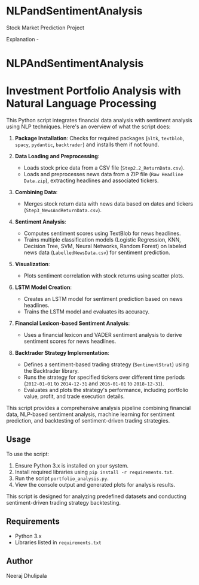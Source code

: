 # NLPandSentimentAnalysis
Stock Market Prediction Project

Explanation - 

# NLPAndSentimentAnalysis
# Investment Portfolio Analysis with Natural Language Processing

This Python script integrates financial data analysis with sentiment analysis using NLP techniques. Here's an overview of what the script does:

1. **Package Installation**: Checks for required packages (`nltk`, `textblob`, `spacy`, `pydantic`, `backtrader`) and installs them if not found.

2. **Data Loading and Preprocessing**:
   - Loads stock price data from a CSV file (`Step2.2_ReturnData.csv`).
   - Loads and preprocesses news data from a ZIP file (`Raw Headline Data.zip`), extracting headlines and associated tickers.

3. **Combining Data**:
   - Merges stock return data with news data based on dates and tickers (`Step3_NewsAndReturnData.csv`).

4. **Sentiment Analysis**:
   - Computes sentiment scores using TextBlob for news headlines.
   - Trains multiple classification models (Logistic Regression, KNN, Decision Tree, SVM, Neural Networks, Random Forest) on labeled news data (`LabelledNewsData.csv`) for sentiment prediction.

5. **Visualization**:
   - Plots sentiment correlation with stock returns using scatter plots.

6. **LSTM Model Creation**:
   - Creates an LSTM model for sentiment prediction based on news headlines.
   - Trains the LSTM model and evaluates its accuracy.

7. **Financial Lexicon-based Sentiment Analysis**:
   - Uses a financial lexicon and VADER sentiment analysis to derive sentiment scores for news headlines.

8. **Backtrader Strategy Implementation**:
   - Defines a sentiment-based trading strategy (`SentimentStrat`) using the Backtrader library.
   - Runs the strategy for specified tickers over different time periods (`2012-01-01` to `2014-12-31` and `2016-01-01` to `2018-12-31`).
   - Evaluates and plots the strategy's performance, including portfolio value, profit, and trade execution details.

This script provides a comprehensive analysis pipeline combining financial data, NLP-based sentiment analysis, machine learning for sentiment prediction, and backtesting of sentiment-driven trading strategies.

## Usage

To use the script:

1. Ensure Python 3.x is installed on your system.
2. Install required libraries using `pip install -r requirements.txt`.
3. Run the script `portfolio_analysis.py`.
4. View the console output and generated plots for analysis results.

This script is designed for analyzing predefined datasets and conducting sentiment-driven trading strategy backtesting.

## Requirements

- Python 3.x
- Libraries listed in `requirements.txt`

## Author

Neeraj Dhulipala
